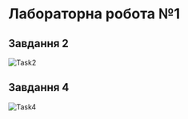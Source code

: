 # Лабораторна робота №1 #

## Завдання 2
![Task2](//screenshots/s1.png)

## Завдання 4
![Task4](//screenshots/s2.png)

